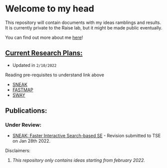 # Welcome to my head

This repository will contain documents with my ideas ramblings and results. It is currently private to the Raise lab, but it might be made public eventually.

You can find out more about me [here](https://alustos.us)!





## [Current Research Plans:](docs/SNEAK2.0.md)
* Updated in `2/10/2022`

Reading pre-requisites to understand link above

* [SNEAK](papers/awaiting-review/SNEAK.pdf) 
* [FASTMAP ](papers/reading/clustering/fastmap.pdf)
* [SWAY ](papers/reading/optimization/sway.pdf)



## Publications:

### Under Review:
* [SNEAK: Faster Interactive Search-based SE](papers/awaiting-review/SNEAK.pdf) - Revision submitted to TSE on Jan 28th 2022.


Disclaimers:

1. _This repository only contains ideas starting from february 2022._